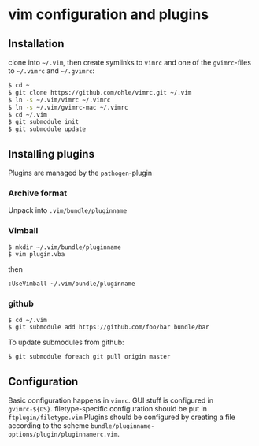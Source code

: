 # vim configuration and plugins

## Installation
clone into `~/.vim`, then create symlinks to `vimrc` and one of the
`gvimrc`-files to `~/.vimrc` and `~/.gvimrc`:
```bash
$ cd ~
$ git clone https://github.com/ohle/vimrc.git ~/.vim
$ ln -s ~/.vim/vimrc ~/.vimrc
$ ln -s ~/.vim/gvimrc-mac ~/.vimrc
$ cd ~/.vim
$ git submodule init
$ git submodule update
```

## Installing plugins
Plugins are managed by the `pathogen`-plugin
### Archive format
Unpack into `.vim/bundle/pluginname`
### Vimball

```bash
$ mkdir ~/.vim/bundle/pluginname
$ vim plugin.vba
```
then
```vim
:UseVimball ~/.vim/bundle/pluginname
```
### github
```bash
$ cd ~/.vim
$ git submodule add https://github.com/foo/bar bundle/bar
```
To update submodules from github:
```bash
$ git submodule foreach git pull origin master
```

## Configuration
Basic configuration happens in `vimrc`.
GUI stuff is configured in `gvimrc-${OS}`.
filetype-specific configuration should be put in `ftplugin/filetype.vim`
Plugins should be configured by creating a file according to the scheme
`bundle/pluginname-options/plugin/pluginnamerc.vim`.
